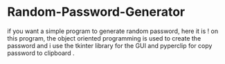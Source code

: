 # Random-Password-Generator
if you want a simple program to generate random password, here it is ! 
on this program, the object oriented programming is used to create the password and i use the tkinter library for the GUI and pyperclip for copy password to clipboard .
